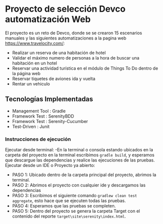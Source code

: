 # Proyecto de selección Devco automatización Web
El proyecto es un reto de Devco, donde se se crearon 15 escenarios manuales y las siguientes automatizaciones a la pagina web https://www.travelocity.com/:

- Realizar un reserva de una habitación de hotel
- Validar el máximo numero de personas a la hora de buscar una habitación en un hotel
- Reservar una actividad turística en el módulo de Things To Do dentro de la página web
- Reservar tiquetes de aviones ida y vuelta
- Rentar un vehiculo


## Tecnologías Implementadas
- Management Tool : Gradle
- Framework Test : SerenityBDD
- Framework Test : Serenity-Cucumber
- Test-Driven : Junit

### Instrucciones de ejecución
Ejecutar desde terminal:
-En la terminal o consola estando ubicados en la carpeta del proyecto en la terminal escribimos `gradle build`, y esperamos que descargue las dependencias y realice las ejecuciones de las pruebas.
Ejecutar desde un IDE o Proyecto ya abierto:
- PASO 1: Ubicado dentro de la carpeta principal del proyecto, abrimos la terminal.
- PASO 2: Abrimos el proyecto con cualquier ide y descargamos las dependencias
- PASO 3: Escribimos el siguiente comando `gradlew clean test aggregate`, esto hace que se ejecuten todas las pruebas.
- PASO 4: Esperamos que las pruebas se completen.
- PASO 5: Dentro del proyecto se genera la carpeta Target con el contenido del reporte `target\site\serenity\index.html`.

